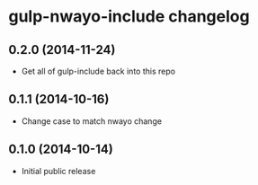 # gulp-nwayo-include changelog

## 0.2.0 (2014-11-24)
- Get all of gulp-include back into this repo

## 0.1.1 (2014-10-16)
- Change case to match nwayo change

## 0.1.0 (2014-10-14)
- Initial public release